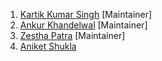 1. [Kartik Kumar Singh](https://www.linkedin.com/in/singhkartik24) [Maintainer]
2. [Ankur Khandelwal](https://www.linkedin.com/in/ankurkh1) [Maintainer]
3. [Zestha Patra](www.linkedin.com/in/zestha-patra) [Maintainer]
4. [Aniket Shukla](https://www.linkedin.com/in/aniketshukla14) 